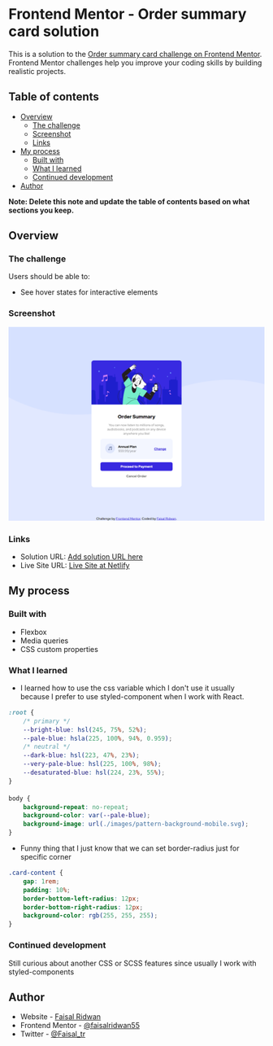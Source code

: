 # Frontend Mentor - Order summary card solution

This is a solution to the [Order summary card challenge on Frontend Mentor](https://www.frontendmentor.io/challenges/order-summary-component-QlPmajDUj). Frontend Mentor challenges help you improve your coding skills by building realistic projects. 

## Table of contents

- [Overview](#overview)
  - [The challenge](#the-challenge)
  - [Screenshot](#screenshot)
  - [Links](#links)
- [My process](#my-process)
  - [Built with](#built-with)
  - [What I learned](#what-i-learned)
  - [Continued development](#continued-development)
- [Author](#author)

**Note: Delete this note and update the table of contents based on what sections you keep.**



## Overview

### The challenge

Users should be able to:

- See hover states for interactive elements

### Screenshot

![](./screenshot/screenshot-desktop.png)

### Links

- Solution URL: [Add solution URL here](https://your-solution-url.com)
- Live Site URL: [Live Site at Netlify](https://jade-lolly-b53af7.netlify.app/)



## My process

### Built with

- Flexbox
- Media queries
- CSS custom properties

### What I learned

- I learned how to use the css variable which I don't use it usually because I prefer to use styled-component when I work with React.
```css
:root {
    /* primary */
    --bright-blue: hsl(245, 75%, 52%);
    --pale-blue: hsla(225, 100%, 94%, 0.959);
    /* neutral */
    --dark-blue: hsl(223, 47%, 23%);
    --very-pale-blue: hsl(225, 100%, 98%);
    --desaturated-blue: hsl(224, 23%, 55%);
}

body {
    background-repeat: no-repeat;
    background-color: var(--pale-blue);
    background-image: url(./images/pattern-background-mobile.svg);
}
```

- Funny thing that I just know that we can set border-radius just for specific corner
```css
.card-content {
    gap: 1rem;
    padding: 10%;
    border-bottom-left-radius: 12px;
    border-bottom-right-radius: 12px;
    background-color: rgb(255, 255, 255);
}
```

### Continued development

Still curious about another CSS or SCSS features since usually I work with styled-components



## Author

- Website - [Faisal Ridwan](https://faisalridwan.site/)
- Frontend Mentor - [@faisalridwan55](https://www.frontendmentor.io/profile/faisalridwan55)
- Twitter - [@Faisal_tr](https://twitter.com/Faisal_tr)
